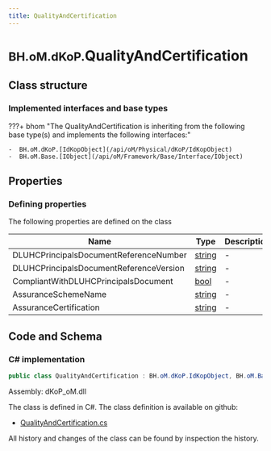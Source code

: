 ```yaml
---
title: QualityAndCertification
---
```


# <small>BH.oM.dKoP.</small>**QualityAndCertification**



## Class structure

### Implemented interfaces and base types

???+ bhom "The QualityAndCertification is inheriting from the following base type(s) and implements the following interfaces:"

    -  BH.oM.dKoP.[IdKopObject](/api/oM/Physical/dKoP/IdKopObject)
    -  BH.oM.Base.[IObject](/api/oM/Framework/Base/Interface/IObject)


## Properties



### Defining properties

The following properties are defined on the class

| Name             | Type             | Description      | Quantity         |
|------------------|------------------|------------------|------------------|
| DLUHCPrincipalsDocumentReferenceNumber | [string](https://learn.microsoft.com/en-us/dotnet/api/System.String?view=netstandard-2.0) | - | - |
| DLUHCPrincipalsDocumentReferenceVersion | [string](https://learn.microsoft.com/en-us/dotnet/api/System.String?view=netstandard-2.0) | - | - |
| CompliantWithDLUHCPrincipalsDocument | [bool](https://learn.microsoft.com/en-us/dotnet/api/System.Boolean?view=netstandard-2.0) | - | - |
| AssuranceSchemeName | [string](https://learn.microsoft.com/en-us/dotnet/api/System.String?view=netstandard-2.0) | - | - |
| AssuranceCertification | [string](https://learn.microsoft.com/en-us/dotnet/api/System.String?view=netstandard-2.0) | - | - |


## Code and Schema

### C# implementation

``` C# title="C#"
public class QualityAndCertification : BH.oM.dKoP.IdKopObject, BH.oM.Base.IObject
```

Assembly: dKoP_oM.dll

The class is defined in C#. The class definition is available on github:

- [QualityAndCertification.cs](https://github.com/BHoM/dKoP_Toolkit/blob/develop/dKoP_oM/QualityAndCertification\QualityAndCertification.cs)

All history and changes of the class can be found by inspection the history.
